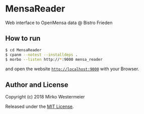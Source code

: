 # MensaReader

Web interface to OpenMensa data @ Bistro Frieden

## How to run

```bash
$ cd MensaReader
$ cpanm --notest --installdeps .
$ morbo --listen http://*:9000 mensa_reader
```

and open the website [`http://localhost:9000`][url] with your Browser.

## Author and License

Copyright (c) 2018 Mirko Westermeier

Released under the [MIT License][mit].

[url]: http://localhost:9000
[mit]: LICENSE
